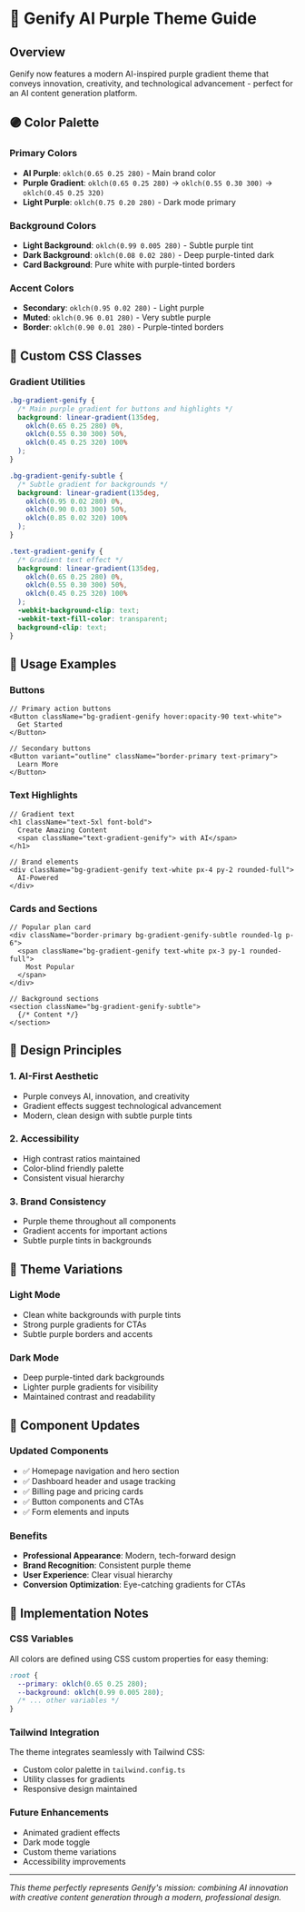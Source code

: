 # 🎨 Genify AI Purple Theme Guide

## Overview
Genify now features a modern AI-inspired purple gradient theme that conveys innovation, creativity, and technological advancement - perfect for an AI content generation platform.

## 🟣 Color Palette

### Primary Colors
- **AI Purple**: `oklch(0.65 0.25 280)` - Main brand color
- **Purple Gradient**: `oklch(0.65 0.25 280)` → `oklch(0.55 0.30 300)` → `oklch(0.45 0.25 320)`
- **Light Purple**: `oklch(0.75 0.20 280)` - Dark mode primary

### Background Colors
- **Light Background**: `oklch(0.99 0.005 280)` - Subtle purple tint
- **Dark Background**: `oklch(0.08 0.02 280)` - Deep purple-tinted dark
- **Card Background**: Pure white with purple-tinted borders

### Accent Colors
- **Secondary**: `oklch(0.95 0.02 280)` - Light purple
- **Muted**: `oklch(0.96 0.01 280)` - Very subtle purple
- **Border**: `oklch(0.90 0.01 280)` - Purple-tinted borders

## 🎯 Custom CSS Classes

### Gradient Utilities
```css
.bg-gradient-genify {
  /* Main purple gradient for buttons and highlights */
  background: linear-gradient(135deg, 
    oklch(0.65 0.25 280) 0%, 
    oklch(0.55 0.30 300) 50%, 
    oklch(0.45 0.25 320) 100%
  );
}

.bg-gradient-genify-subtle {
  /* Subtle gradient for backgrounds */
  background: linear-gradient(135deg, 
    oklch(0.95 0.02 280) 0%, 
    oklch(0.90 0.03 300) 50%, 
    oklch(0.85 0.02 320) 100%
  );
}

.text-gradient-genify {
  /* Gradient text effect */
  background: linear-gradient(135deg, 
    oklch(0.65 0.25 280) 0%, 
    oklch(0.55 0.30 300) 50%, 
    oklch(0.45 0.25 320) 100%
  );
  -webkit-background-clip: text;
  -webkit-text-fill-color: transparent;
  background-clip: text;
}
```

## 🚀 Usage Examples

### Buttons
```tsx
// Primary action buttons
<Button className="bg-gradient-genify hover:opacity-90 text-white">
  Get Started
</Button>

// Secondary buttons
<Button variant="outline" className="border-primary text-primary">
  Learn More
</Button>
```

### Text Highlights
```tsx
// Gradient text
<h1 className="text-5xl font-bold">
  Create Amazing Content
  <span className="text-gradient-genify"> with AI</span>
</h1>

// Brand elements
<div className="bg-gradient-genify text-white px-4 py-2 rounded-full">
  AI-Powered
</div>
```

### Cards and Sections
```tsx
// Popular plan card
<div className="border-primary bg-gradient-genify-subtle rounded-lg p-6">
  <span className="bg-gradient-genify text-white px-3 py-1 rounded-full">
    Most Popular
  </span>
</div>

// Background sections
<section className="bg-gradient-genify-subtle">
  {/* Content */}
</section>
```

## 🎨 Design Principles

### 1. **AI-First Aesthetic**
- Purple conveys AI, innovation, and creativity
- Gradient effects suggest technological advancement
- Modern, clean design with subtle purple tints

### 2. **Accessibility**
- High contrast ratios maintained
- Color-blind friendly palette
- Consistent visual hierarchy

### 3. **Brand Consistency**
- Purple theme throughout all components
- Gradient accents for important actions
- Subtle purple tints in backgrounds

## 🔄 Theme Variations

### Light Mode
- Clean white backgrounds with purple tints
- Strong purple gradients for CTAs
- Subtle purple borders and accents

### Dark Mode
- Deep purple-tinted dark backgrounds
- Lighter purple gradients for visibility
- Maintained contrast and readability

## 📱 Component Updates

### Updated Components
- ✅ Homepage navigation and hero section
- ✅ Dashboard header and usage tracking
- ✅ Billing page and pricing cards
- ✅ Button components and CTAs
- ✅ Form elements and inputs

### Benefits
- **Professional Appearance**: Modern, tech-forward design
- **Brand Recognition**: Consistent purple theme
- **User Experience**: Clear visual hierarchy
- **Conversion Optimization**: Eye-catching gradients for CTAs

## 🎯 Implementation Notes

### CSS Variables
All colors are defined using CSS custom properties for easy theming:
```css
:root {
  --primary: oklch(0.65 0.25 280);
  --background: oklch(0.99 0.005 280);
  /* ... other variables */
}
```

### Tailwind Integration
The theme integrates seamlessly with Tailwind CSS:
- Custom color palette in `tailwind.config.ts`
- Utility classes for gradients
- Responsive design maintained

### Future Enhancements
- Animated gradient effects
- Dark mode toggle
- Custom theme variations
- Accessibility improvements

---

*This theme perfectly represents Genify's mission: combining AI innovation with creative content generation through a modern, professional design.* 